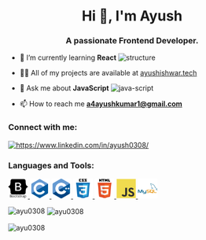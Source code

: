 <h1 align="center">Hi 👋, I'm Ayush</h1>
<h3 align="center">A passionate Frontend Developer.</h3>


- 🌱 I’m currently learning **React** ![structure](https://github.com/ayu0308/ayu0308/assets/91965992/b2f52dde-956e-4739-b947-03ea54e0d5cc)


- 👨‍💻 All of my projects are available at [ayushishwar.tech](ayushishwar.tech)

- 💬 Ask me about **JavaScript** ![java-script](https://github.com/ayu0308/ayu0308/assets/91965992/6badd2df-a3b7-42ec-8b52-a55e3aa7c513)



- 📫 How to reach me **a4ayushkumar1@gmail.com**

<h3 align="left">Connect with me:</h3>
<p align="left">
<a href="https://linkedin.com/in/https://www.linkedin.com/in/ayush0308/" target="blank"><img align="center" src="https://raw.githubusercontent.com/rahuldkjain/github-profile-readme-generator/master/src/images/icons/Social/linked-in-alt.svg" alt="https://www.linkedin.com/in/ayush0308/" height="30" width="40" /></a>
</p>

<h3 align="left">Languages and Tools:</h3>
<p align="left"> <a href="https://getbootstrap.com" target="_blank" rel="noreferrer"> <img src="https://raw.githubusercontent.com/devicons/devicon/master/icons/bootstrap/bootstrap-plain-wordmark.svg" alt="bootstrap" width="40" height="40"/> </a> <a href="https://www.cprogramming.com/" target="_blank" rel="noreferrer"> <img src="https://raw.githubusercontent.com/devicons/devicon/master/icons/c/c-original.svg" alt="c" width="40" height="40"/> </a> <a href="https://www.w3schools.com/cpp/" target="_blank" rel="noreferrer"> <img src="https://raw.githubusercontent.com/devicons/devicon/master/icons/cplusplus/cplusplus-original.svg" alt="cplusplus" width="40" height="40"/> </a> <a href="https://www.w3schools.com/css/" target="_blank" rel="noreferrer"> <img src="https://raw.githubusercontent.com/devicons/devicon/master/icons/css3/css3-original-wordmark.svg" alt="css3" width="40" height="40"/> </a> <a href="https://www.w3.org/html/" target="_blank" rel="noreferrer"> <img src="https://raw.githubusercontent.com/devicons/devicon/master/icons/html5/html5-original-wordmark.svg" alt="html5" width="40" height="40"/> </a> <a href="https://developer.mozilla.org/en-US/docs/Web/JavaScript" target="_blank" rel="noreferrer"> <img src="https://raw.githubusercontent.com/devicons/devicon/master/icons/javascript/javascript-original.svg" alt="javascript" width="40" height="40"/> </a> <a href="https://www.mysql.com/" target="_blank" rel="noreferrer"> <img src="https://raw.githubusercontent.com/devicons/devicon/master/icons/mysql/mysql-original-wordmark.svg" alt="mysql" width="40" height="40"/> </a> </p>

<p><img align="left" src="https://github-readme-stats.vercel.app/api/top-langs?username=ayu0308&show_icons=true&locale=en&layout=compact" alt="ayu0308" /></p>

<p>&nbsp;<img align="center" src="https://github-readme-stats.vercel.app/api?username=ayu0308&show_icons=true&locale=en" alt="ayu0308" /></p>

<p><img align="center" src="https://github-readme-streak-stats.herokuapp.com/?user=ayu0308&" alt="ayu0308" /></p>
